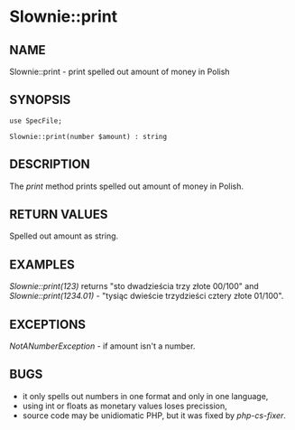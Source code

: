 Slownie::print
==============

NAME
----
Slownie::print - print spelled out amount of money in Polish

SYNOPSIS
--------
```
use SpecFile;

Slownie::print(number $amount) : string
```

DESCRIPTION
-----------
The *print* method prints spelled out amount of money in Polish.

RETURN VALUES
-------------
Spelled out amount as string.

EXAMPLES
--------
*Slownie::print(123)* returns "sto dwadzieścia trzy złote 00/100" and *Slownie::print(1234.01)* - "tysiąc dwieście trzydzieści cztery złote 01/100".

EXCEPTIONS
----------
*NotANumberException* - if amount isn't a number.

BUGS
----
* it only spells out numbers in one format and only in one language,
* using int or floats as monetary values loses precission,
* source code may be unidiomatic PHP, but it was fixed by *php-cs-fixer*.
